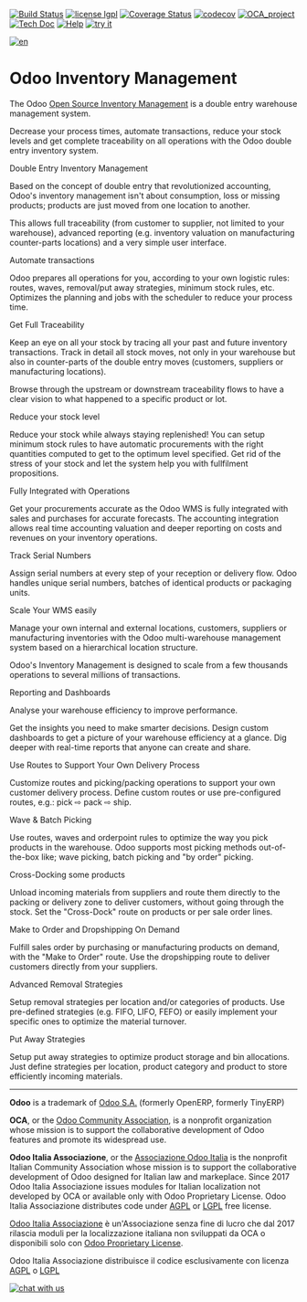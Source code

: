 [![Build Status](https://travis-ci.org/Odoo-Italia-Associazione/OCB.svg?branch=10.0)](https://travis-ci.org/Odoo-Italia-Associazione/OCB)
[![license lgpl](https://img.shields.io/badge/licence-LGPL--3-7379c3.svg)](https://www.gnu.org/licenses/lgpl.html)
[![Coverage Status](https://coveralls.io/repos/github/Odoo-Italia-Associazione/OCB/badge.svg?branch=10.0)](https://coveralls.io/github/Odoo-Italia-Associazione/OCB?branch=10.0)
[![codecov](https://codecov.io/gh/Odoo-Italia-Associazione/OCB/branch/10.0/graph/badge.svg)](https://codecov.io/gh/Odoo-Italia-Associazione/OCB/branch/10.0)
[![OCA_project](http://www.zeroincombenze.it/wp-content/uploads/ci-ct/prd/button-oca-10.svg)](https://github.com/OCA/OCB/tree/10.0)
[![Tech Doc](http://www.zeroincombenze.it/wp-content/uploads/ci-ct/prd/button-docs-10.svg)](http://wiki.zeroincombenze.org/en/Odoo/10.0/dev)
[![Help](http://www.zeroincombenze.it/wp-content/uploads/ci-ct/prd/button-help-10.svg)](http://wiki.zeroincombenze.org/en/Odoo/10.0/man/)
[![try it](http://www.zeroincombenze.it/wp-content/uploads/ci-ct/prd/button-try-it-10.svg)](https://erp10.zeroincombenze.it)


[![en](http://www.shs-av.com/wp-content/en_US.png)](http://wiki.zeroincombenze.org/it/Odoo/7.0/man)

Odoo Inventory Management
=========================

The Odoo <a href="https://www.odoo.com/page/warehouse">Open Source Inventory Management</a>
is a double entry warehouse management system.

Decrease your process times, automate transactions, reduce your stock levels
and get complete traceability on all operations with the Odoo double entry
inventory system.

Double Entry Inventory Management

Based on the concept of double entry that revolutionized accounting, Odoo's
inventory management isn't about consumption, loss or missing products;
products are just moved from one location to another.

This allows full traceability (from customer to supplier, not limited to your
warehouse), advanced reporting (e.g. inventory valuation on manufacturing
counter-parts locations) and a very simple user interface.

Automate transactions

Odoo prepares all operations for you, according to your own logistic rules:
routes, waves, removal/put away strategies, minimum stock rules, etc. Optimizes
the planning and jobs with the scheduler to reduce your process time.

Get Full Traceability

Keep an eye on all your stock by tracing all your past and future inventory
transactions. Track in detail all stock moves, not only in your warehouse but
also in counter-parts of the double entry moves (customers, suppliers or
manufacturing locations).

Browse through the upstream or downstream traceability flows to have a clear
vision to what happened to a specific product or lot.

Reduce your stock level

Reduce your stock while always staying replenished! You can setup minimum stock
rules to have automatic procurements with the right quantities computed to get
to the optimum level specified. Get rid of the stress of your stock and let the
system help you with fullfilment propositions. 

Fully Integrated with Operations

Get your procurements accurate as the Odoo WMS is fully integrated with sales
and purchases for accurate forecasts. The accounting integration allows real
time accounting valuation and deeper reporting on costs and revenues on your
inventory operations.

Track Serial Numbers

Assign serial numbers at every step of your reception or delivery flow. Odoo
handles unique serial numbers, batches of identical products or packaging
units.

Scale Your WMS easily

Manage your own internal and external locations, customers, suppliers or
manufacturing inventories with the Odoo multi-warehouse management system based
on a hierarchical location structure.

Odoo's Inventory Management is designed to scale from a few thousands
operations to several millions of transactions.

Reporting and Dashboards

Analyse your warehouse efficiency to improve performance.

Get the insights you need to make smarter decisions. Design custom dashboards
to get a picture of your warehouse efficiency at a glance. Dig deeper with
real-time reports that anyone can create and share.

Use Routes to Support Your Own Delivery Process

Customize routes and picking/packing operations to support your own customer
delivery process. Define custom routes or use pre-configured routes, e.g.: pick
⇨ pack ⇨ ship.

Wave & Batch Picking

Use routes, waves and orderpoint rules to optimize the way you pick products in
the warehouse. Odoo supports most picking methods out-of-the-box like; wave
picking, batch picking and "by order" picking.

Cross-Docking some products

Unload incoming materials from suppliers and route them directly to the packing
or delivery zone to deliver customers, without going through the stock. Set the
"Cross-Dock" route on products or per sale order lines.

Make to Order and Dropshipping On Demand

Fulfill sales order by purchasing or manufacturing products on demand, with the
"Make to Order" route. Use the dropshipping route to deliver customers directly
from your suppliers.

Advanced Removal Strategies

Setup removal strategies per location and/or categories of products. Use
pre-defined strategies (e.g. FIFO, LIFO, FEFO) or easily implement your
specific ones to optimize the material turnover.

Put Away Strategies

Setup put away strategies to optimize product storage and bin allocations. Just
define strategies per location, product category and product to store
efficiently incoming materials.

[//]: # (copyright)

----

**Odoo** is a trademark of [Odoo S.A.](https://www.odoo.com/) (formerly OpenERP, formerly TinyERP)

**OCA**, or the [Odoo Community Association](http://odoo-community.org/), is a nonprofit organization whose
mission is to support the collaborative development of Odoo features and
promote its widespread use.

**Odoo Italia Associazione**, or the [Associazione Odoo Italia](https://www.odoo-italia.org/)
is the nonprofit Italian Community Association whose mission
is to support the collaborative development of Odoo designed for Italian law and markeplace.
Since 2017 Odoo Italia Associazione issues modules for Italian localization not developed by OCA
or available only with Odoo Proprietary License.
Odoo Italia Associazione distributes code under [AGPL](https://www.gnu.org/licenses/agpl-3.0.html) or [LGPL](https://www.gnu.org/licenses/lgpl.html) free license.

[Odoo Italia Associazione](https://www.odoo-italia.org/) è un'Associazione senza fine di lucro
che dal 2017 rilascia moduli per la localizzazione italiana non sviluppati da OCA
o disponibili solo con [Odoo Proprietary License](https://www.odoo.com/documentation/user/9.0/legal/licenses/licenses.html).

Odoo Italia Associazione distribuisce il codice esclusivamente con licenza [AGPL](https://www.gnu.org/licenses/agpl-3.0.html) o [LGPL](https://www.gnu.org/licenses/lgpl.html)

[//]: # (end copyright)



[![chat with us](https://www.shs-av.com/wp-content/chat_with_us.gif)](https://tawk.to/85d4f6e06e68dd4e358797643fe5ee67540e408b)
